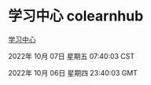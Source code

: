 # 学习中心 colearnhub
[学习中心](http://27.19.33.125:56308/colearnhub/)

2022年 10月 07日 星期五 07:40:03 CST

2022年 10月 06日 星期四 23:40:03 GMT
